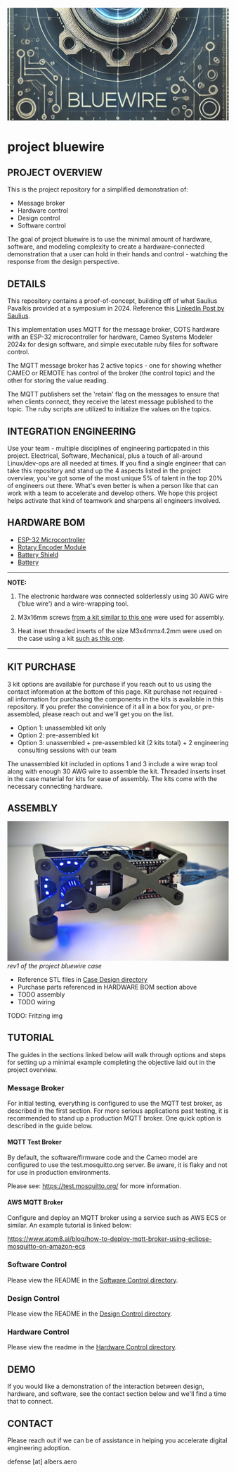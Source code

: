 ![project bluewire](img/bluewire_logo.png)

# project bluewire

## PROJECT OVERVIEW

This is the project repository for a simplified demonstration of:
* Message broker
* Hardware control
* Design control
* Software control

The goal of project bluewire is to use the minimal amount of hardware, software, and modeling complexity to create a hardware-connected demonstration that a user can hold in their hands and control - watching the response from the design perspective.

## DETAILS

This repository contains a proof-of-concept, building off of what Saulius Pavalkis provided at a symposium in 2024.  Reference this [LinkedIn Post by Saulius](https://www.linkedin.com/posts/sauliuspavalkis_iot-and-hil-with-catia-magic-and-sysml-simulation-activity-7203442605337026560-9NrX/).

This implementation uses MQTT for the message broker, COTS hardware with an ESP-32 microcontroller for hardware, Cameo Systems Modeler 2024x for design software, and simple executable ruby files for software control.

The MQTT message broker has 2 active topics - one for showing whether CAMEO or REMOTE has control of the broker (the control topic) and the other for storing the value reading.

The MQTT publishers set the 'retain' flag on the messages to ensure that when clients connect, they receive the latest message published to the topic.  The ruby scripts are utilized to initialize the values on the topics.

## INTEGRATION ENGINEERING

Use your team - multiple disciplines of engineering particpated in this project.  Electrical, Software, Mechanical, plus a touch of all-around Linux/dev-ops are all needed at times.  If you find a single engineer that can take this repository and stand up the 4 aspects listed in the project overview, you've got some of the most unique 5% of talent in the top 20% of engineers out there.  What's even better is when a person like that can work with a team to accelerate and develop others.  We hope this project helps activate that kind of teamwork and sharpens all engineers involved.

## HARDWARE BOM
* [ESP-32 Microcontroller](https://www.amazon.com/gp/product/B0D8T53CQ5/ref=ppx_od_dt_b_asin_title_s02?ie=UTF8&psc=1)
* [Rotary Encoder Module](https://www.dfrobot.com/product-2575.html?srsltid=AfmBOooL40vc9hlK62E8fBJGLit5WPTY3ZMIfle7tOmoT5yqemdEWzI3)
* [Battery Shield](https://www.amazon.com/dp/B0CJR1Y967?ref_=ppx_hzsearch_conn_dt_b_fed_asin_title_5&th=1)
* [Battery](https://www.amazon.com/dp/B0CDRBR2M1?ref_=ppx_hzsearch_conn_dt_b_fed_asin_title_6)

---
**NOTE:**

1) The electronic hardware was connected solderlessly using 30 AWG wire ('blue wire') and a wire-wrapping tool.

2) M3x16mm screws [from a kit similar to this one](https://www.amazon.com/mxuteuk-Metric-Screws-Suitable-Printer/dp/B0C7ZPZ214/ref=sr_1_4?crid=2SHDEFC0N69ZV&dib=eyJ2IjoiMSJ9.rZUOhTY8cDBy-wbn_BU8KBTcfiNrMw6xyA0A3JQUoiRfNJQSJAh1eZ8m5vh65m5J.h0pbxsaEiqoLijBjxzKqgwTJ42O1dUlcqAEtnxugZRA&dib_tag=se&keywords=mxuteuk%2B620PCS&qid=1742610488&s=industrial&sprefix=mxuteuk%2B620pcs%2Cindustrial%2C147&sr=1-4&th=1) were used for assembly.

3) Heat inset threaded inserts of the size M3x4mmx4.2mm were used on the case using a kit [such as this one](https://www.amazon.com/dp/B0CNWJR455?ref_=ppx_hzsearch_conn_dt_b_fed_asin_title_1&th=1).

---

## KIT PURCHASE

3 kit options are available for purchase if you reach out to us using the contact information at the bottom of this page.  Kit purchase not required - all information for purchasing the components in the kits is available in this repository.  If you prefer the convinience of it all in a box for you, or pre-assembled, please reach out and we'll get you on the list.

* Option 1: unassembled kit only
* Option 2: pre-assembled kit
* Option 3: unassembled + pre-assembled kit (2 kits total) + 2 engineering consulting sessions with our team

The unassembled kit included in options 1 and 3 include a wire wrap tool along with enough 30 AWG wire to assemble the kit.  Threaded inserts inset in the case material for kits for ease of assembly.  The kits come with the necessary connecting hardware.

## ASSEMBLY
![project bluewire](img/bluewire_assembled.jpg)
*rev1 of the project bluewire case*

* Reference STL files in [Case Design directory](/hardware_case/)
* Purchase parts referenced in HARDWARE BOM section above
* TODO assembly
* TODO wiring

TODO: Fritzing img

## TUTORIAL

The guides in the sections linked below will walk through options and steps for setting up a minimal example completing the objective laid out in the project overview.

### Message Broker

For initial testing, everything is configured to use the MQTT test broker, as described in the first section.  For more serious applications past testing, it is recommended to stand up a production MQTT broker.  One quick option is described in the guide below.

#### MQTT Test Broker

By default, the software/firmware code and the Cameo model are configured to use the test.mosquitto.org server.  Be aware, it is flaky and not for use in production environments.

Please see: https://test.mosquitto.org/ for more information.

#### AWS MQTT Broker

Configure and deploy an MQTT broker using a service such as AWS ECS or similar.  An example tutorial is linked below:

https://www.atom8.ai/blog/how-to-deploy-mqtt-broker-using-eclipse-mosquitto-on-amazon-ecs

### Software Control

Please view the README in the [Software Control directory](/control_software/).

### Design Control

Please view the README in the [Design Control directory](/control_design/).

### Hardware Control

Please view the readme in the [Hardware Control directory](/control_hardware/).

## DEMO

If you would like a demonstration of the interaction between design, hardware, and software, see the contact section below and we'll find a time that to connect.

## CONTACT

Please reach out if we can be of assistance in helping you accelerate digital engineering adoption.

defense [at] albers.aero